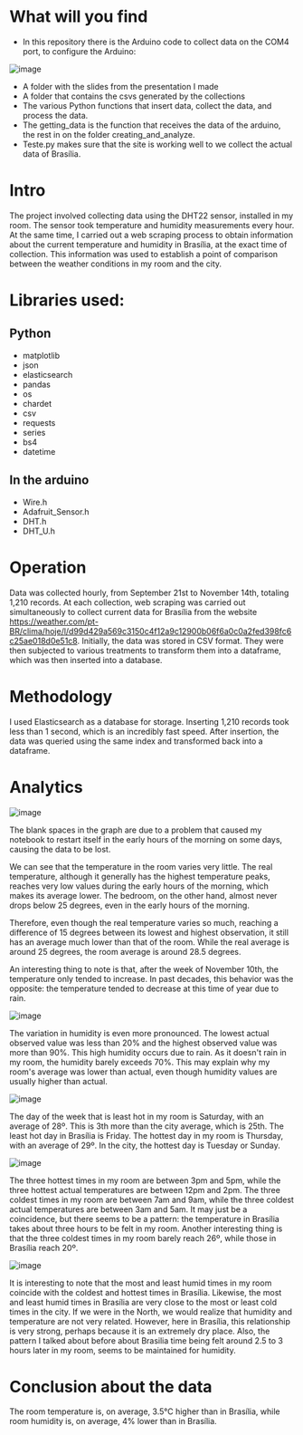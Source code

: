 # What will you find
- In this repository there is the Arduino code to collect data on the COM4 port, to configure the Arduino:

![image](https://github.com/BrandonSaraiva/umidade_temperatura_quarto/assets/90096835/40a30f8e-6b7f-4785-a3cb-eeef49a0c87e)

- A folder with the slides from the presentation I made
- A folder that contains the csvs generated by the collections
- The various Python functions that insert data, collect the data, and process the data.
- The getting_data is the function that receives the data of the arduino, the rest in on the folder creating_and_analyze.
- Teste.py makes sure that the site is working well to we collect the actual data of Brasília.

# Intro
The project involved collecting data using the DHT22 sensor, installed in my room. The sensor took temperature and humidity measurements every hour. At the same time, I carried out a web scraping process to obtain information about the current temperature and humidity in Brasília, at the exact time of collection. This information was used to establish a point of comparison between the weather conditions in my room and the city.
# Libraries used:
## Python
- matplotlib
- json
- elasticsearch
- pandas
- os
- chardet
- csv
- requests
- series
- bs4
- datetime
## In the arduino
- Wire.h
- Adafruit_Sensor.h
- DHT.h
- DHT_U.h

# Operation
Data was collected hourly, from September 21st to November 14th, totaling 1,210 records. At each collection, web scraping was carried out simultaneously to collect current data for Brasília from the website https://weather.com/pt-BR/clima/hoje/l/d99d429a569c3150c4f12a9c12900b06f6a0c0a2fed398fc6c25ae018d0e51c8. Initially, the data was stored in CSV format. They were then subjected to various treatments to transform them into a dataframe, which was then inserted into a database.
# Methodology
I used Elasticsearch as a database for storage. Inserting 1,210 records took less than 1 second, which is an incredibly fast speed. After insertion, the data was queried using the same index and transformed back into a dataframe.
# Analytics
![image](https://github.com/BrandonSaraiva/umidade_temperatura_quarto/assets/90096835/a86bbb6f-4e90-4fec-9bc2-a269d0053812)

The blank spaces in the graph are due to a problem that caused my notebook to restart itself in the early hours of the morning on some days, causing the data to be lost.

We can see that the temperature in the room varies very little. The real temperature, although it generally has the highest temperature peaks, reaches very low values during the early hours of the morning, which makes its average lower. The bedroom, on the other hand, almost never drops below 25 degrees, even in the early hours of the morning.

Therefore, even though the real temperature varies so much, reaching a difference of 15 degrees between its lowest and highest observation, it still has an average much lower than that of the room. While the real average is around 25 degrees, the room average is around 28.5 degrees.

An interesting thing to note is that, after the week of November 10th, the temperature only tended to increase. In past decades, this behavior was the opposite: the temperature tended to decrease at this time of year due to rain.

![image](https://github.com/BrandonSaraiva/umidade_temperatura_quarto/assets/90096835/8fabf351-1c0b-44ca-880a-45ae8c0bc63d)

The variation in humidity is even more pronounced. The lowest actual observed value was less than 20% and the highest observed value was more than 90%. This high humidity occurs due to rain. As it doesn't rain in my room, the humidity barely exceeds 70%. This may explain why my room's average was lower than actual, even though humidity values are usually higher than actual.

![image](https://github.com/BrandonSaraiva/umidade_temperatura_quarto/assets/90096835/59c53bf0-7210-4f31-9764-8458129ebdb6)

The day of the week that is least hot in my room is Saturday, with an average of 28º. This is 3th more than the city average, which is 25th. The least hot day in Brasília is Friday. The hottest day in my room is Thursday, with an average of 29º. In the city, the hottest day is Tuesday or Sunday.

![image](https://github.com/BrandonSaraiva/umidade_temperatura_quarto/assets/90096835/23df692f-3ab2-467f-b315-9cee9a176e86)

The three hottest times in my room are between 3pm and 5pm, while the three hottest actual temperatures are between 12pm and 2pm. The three coldest times in my room are between 7am and 9am, while the three coldest actual temperatures are between 3am and 5am. It may just be a coincidence, but there seems to be a pattern: the temperature in Brasília takes about three hours to be felt in my room. Another interesting thing is that the three coldest times in my room barely reach 26º, while those in Brasília reach 20º.

![image](https://github.com/BrandonSaraiva/umidade_temperatura_quarto/assets/90096835/56bccb3d-5df6-4734-af18-7072a321867a)

It is interesting to note that the most and least humid times in my room coincide with the coldest and hottest times in Brasília. Likewise, the most and least humid times in Brasília are very close to the most or least cold times in the city. If we were in the North, we would realize that humidity and temperature are not very related. However, here in Brasília, this relationship is very strong, perhaps because it is an extremely dry place. Also, the pattern I talked about before about Brasilia time being felt around 2.5 to 3 hours later in my room, seems to be maintained for humidity.

# Conclusion about the data

The room temperature is, on average, 3.5°C higher than in Brasília, while room humidity is, on average, 4% lower than in Brasília.
